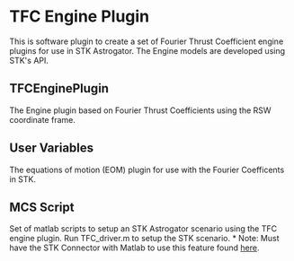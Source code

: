# TFC Engine Plugin 
This is software plugin to create a set of Fourier Thrust Coefficient engine plugins for use in STK Astrogator. The Engine models are developed using STK's API.


## TFCEnginePlugin
The Engine plugin based on Fourier Thrust Coefficients using the RSW coordinate frame. 

## User Variables
The equations of motion (EOM) plugin for use with the Fourier Coefficents in STK.

## MCS Script
Set of matlab scripts to setup an STK Astrogator scenario using the TFC engine plugin. Run TFC_driver.m to setup the STK scenario.
	* Note: Must have the STK Connector with Matlab to use this feature found [here](http://help.agi.com/stk/index.htm#install/MATLABsetup.htm).